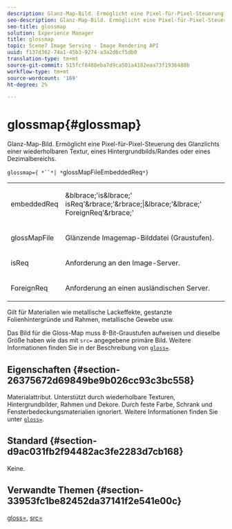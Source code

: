 ```yaml
---
description: Glanz-Map-Bild. Ermöglicht eine Pixel-für-Pixel-Steuerung des Glanzlichts einer wiederholbaren Textur, eines Hintergrundbilds/Randes oder eines Dezimalbereichs.
seo-description: Glanz-Map-Bild. Ermöglicht eine Pixel-für-Pixel-Steuerung des Glanzlichts einer wiederholbaren Textur, eines Hintergrundbilds/Randes oder eines Dezimalbereichs.
seo-title: glossmap
solution: Experience Manager
title: glossmap
topic: Scene7 Image Serving - Image Rendering API
uuid: f137d362-74a1-45b3-9274-a3a2d6cf5db0
translation-type: tm+mt
source-git-commit: 515fcf8488eba7d9ca501a4182eaa73f1936488b
workflow-type: tm+mt
source-wordcount: '169'
ht-degree: 2%

---
```



# glossmap{#glossmap}

Glanz-Map-Bild. Ermöglicht eine Pixel-für-Pixel-Steuerung des Glanzlichts einer wiederholbaren Textur, eines Hintergrundbilds/Randes oder eines Dezimalbereichs.

`glossmap={ *``*| *`glossMapFileEmbeddedReq`*}`

<table id="simpletable_6AFC3DEB61D647339525C7CFFA052608"> 
 <tr class="strow"> 
  <td class="stentry"> <p><span class="codeph"> <span class="varname"> embeddedReq</span> </span> </p></td> 
  <td class="stentry"> <p><span class="codeph">&amp;blbrace;'is&amp;lbrace;'<span class="varname"> isReq</span>'&amp;rbrace;'&amp;rbrace;|&amp;lbrace;'&amp;lbrace;'<span class="varname"> ForeignReq</span>'&amp;rbrace;'  </span> </p></td> 
 </tr> 
 <tr class="strow"> 
  <td class="stentry"> <p><span class="codeph"> <span class="varname"> glossMapFile</span> </span> </p></td> 
  <td class="stentry"> <p>Glänzende Imagemap-Bilddatei (Graustufen). </p></td> 
 </tr> 
 <tr class="strow"> 
  <td class="stentry"> <p><span class="codeph"> <span class="varname"> isReq</span> </span> </p></td> 
  <td class="stentry"> <p>Anforderung an den Image-Server. </p></td> 
 </tr> 
 <tr class="strow"> 
  <td class="stentry"> <p><span class="codeph"> <span class="varname"> ForeignReq  </span> </span> </p></td> 
  <td class="stentry"> <p>Anforderung an einen ausländischen Server. </p></td> 
 </tr> 
</table>

Gilt für Materialien wie metallische Lackeffekte, gestanzte Folienhintergründe und Rahmen, metallische Gewebe usw.

Das Bild für die Gloss-Map muss 8-Bit-Graustufen aufweisen und dieselbe Größe haben wie das mit `src=` angegebene primäre Bild. Weitere Informationen finden Sie in der Beschreibung von [ `gloss=`](../../../../../ir-api/http-protocol/image-rendering-api-ref/c-ir-http-protocol-ref/c-ir-http-protocol-command-reference/r-ir-http-gloss.md#reference-325aef2ee51e4e1584a06047427340ca).

## Eigenschaften {#section-26375672d69849be9b026cc93c3bc558}

Materialattribut. Unterstützt durch wiederholbare Texturen, Hintergrundbilder, Rahmen und Dekore. Durch feste Farbe, Schrank und Fensterbedeckungsmaterialien ignoriert. Weitere Informationen finden Sie unter [ `gloss=`](../../../../../ir-api/http-protocol/image-rendering-api-ref/c-ir-http-protocol-ref/c-ir-http-protocol-command-reference/r-ir-http-gloss.md#reference-325aef2ee51e4e1584a06047427340ca).

## Standard {#section-d9ac031fb2f94482ac3fe2283d7cb168}

Keine.

## Verwandte Themen {#section-33953fc1be82452da37141f2e541e00c}

[gloss=](../../../../../ir-api/http-protocol/image-rendering-api-ref/c-ir-http-protocol-ref/c-ir-http-protocol-command-reference/r-ir-http-gloss.md#reference-325aef2ee51e4e1584a06047427340ca),  [src=](../../../../../ir-api/http-protocol/image-rendering-api-ref/c-ir-http-protocol-ref/c-ir-http-protocol-command-reference/r-ir-src.md#reference-62c98abad22149d68d405ed6aaff8272)
